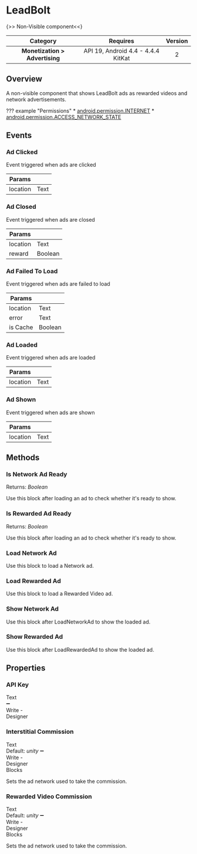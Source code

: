 # LeadBolt

{>> Non-Visible component<<}

| Category | Requires | Version |
|:--------:|:-------:|:--------:|
|**Monetization > Advertising**|<span class="chip chip-any">API 19, Android 4.4 - 4.4.4 KitKat</span>|<span class="chip chip-number">2</span>|

## Overview

A non-visible component that shows LeadBolt ads as rewarded videos and network advertisements.

??? example "Permissions"
    * [android.permission.INTERNET](https://developer.android.com/reference/android/Manifest.permission.html#INTERNET)
    * [android.permission.ACCESS_NETWORK_STATE](https://developer.android.com/reference/android/Manifest.permission.html#ACCESS_NETWORK_STATE)

## Events

### Ad Clicked

Event triggered when ads are clicked

<div class="block" ai2-block="event" not-rendered="true" value="%7B%22componentName%22:%20%22LeadBolt%22,%20%22name%22:%20%22Ad%20Clicked%22,%20%22param%22:%20%5B%22location%22%5D%7D"></div>

| Params | []() |
|--------|------|
|location|<span class="chip chip-text">Text</span>|

### Ad Closed

Event triggered when ads are closed

<div class="block" ai2-block="event" not-rendered="true" value="%7B%22componentName%22:%20%22LeadBolt%22,%20%22name%22:%20%22Ad%20Closed%22,%20%22param%22:%20%5B%22location%22,%20%22reward%22%5D%7D"></div>

| Params | []() |
|--------|------|
|location|<span class="chip chip-text">Text</span>|
|reward|<span class="chip chip-boolean">Boolean</span>|

### Ad Failed To Load

Event triggered when ads are failed to load

<div class="block" ai2-block="event" not-rendered="true" value="%7B%22componentName%22:%20%22LeadBolt%22,%20%22name%22:%20%22Ad%20Failed%20To%20Load%22,%20%22param%22:%20%5B%22location%22,%20%22error%22,%20%22is%20Cache%22%5D%7D"></div>

| Params | []() |
|--------|------|
|location|<span class="chip chip-text">Text</span>|
|error|<span class="chip chip-text">Text</span>|
|is Cache|<span class="chip chip-boolean">Boolean</span>|

### Ad Loaded

Event triggered when ads are loaded

<div class="block" ai2-block="event" not-rendered="true" value="%7B%22componentName%22:%20%22LeadBolt%22,%20%22name%22:%20%22Ad%20Loaded%22,%20%22param%22:%20%5B%22location%22%5D%7D"></div>

| Params | []() |
|--------|------|
|location|<span class="chip chip-text">Text</span>|

### Ad Shown

Event triggered when ads are shown

<div class="block" ai2-block="event" not-rendered="true" value="%7B%22componentName%22:%20%22LeadBolt%22,%20%22name%22:%20%22Ad%20Shown%22,%20%22param%22:%20%5B%22location%22%5D%7D"></div>

| Params | []() |
|--------|------|
|location|<span class="chip chip-text">Text</span>|

## Methods

### Is Network Ad Ready

<span class="chip chip-boolean">Returns: <i>Boolean</i></span>

Use this block after loading an ad to check whether it's ready to show.

<div class="block" ai2-block="method" not-rendered="true" value="%7B%22componentName%22:%20%22LeadBolt%22,%20%22name%22:%20%22Is%20Network%20Ad%20Ready%22,%20%22output%22:%20true,%20%22param%22:%20%5B%5D%7D"></div>

### Is Rewarded Ad Ready

<span class="chip chip-boolean">Returns: <i>Boolean</i></span>

Use this block after loading an ad to check whether it's ready to show.

<div class="block" ai2-block="method" not-rendered="true" value="%7B%22componentName%22:%20%22LeadBolt%22,%20%22name%22:%20%22Is%20Rewarded%20Ad%20Ready%22,%20%22output%22:%20true,%20%22param%22:%20%5B%5D%7D"></div>

### Load Network Ad

Use this block to load a Network ad.

<div class="block" ai2-block="method" not-rendered="true" value="%7B%22componentName%22:%20%22LeadBolt%22,%20%22name%22:%20%22Load%20Network%20Ad%22,%20%22output%22:%20false,%20%22param%22:%20%5B%5D%7D"></div>

### Load Rewarded Ad

Use this block to load a Rewarded Video ad.

<div class="block" ai2-block="method" not-rendered="true" value="%7B%22componentName%22:%20%22LeadBolt%22,%20%22name%22:%20%22Load%20Rewarded%20Ad%22,%20%22output%22:%20false,%20%22param%22:%20%5B%5D%7D"></div>

### Show Network Ad

Use this block after LoadNetworkAd to show the loaded ad.

<div class="block" ai2-block="method" not-rendered="true" value="%7B%22componentName%22:%20%22LeadBolt%22,%20%22name%22:%20%22Show%20Network%20Ad%22,%20%22output%22:%20false,%20%22param%22:%20%5B%5D%7D"></div>

### Show Rewarded Ad

Use this block after LoadRewardedAd to show the loaded ad.

<div class="block" ai2-block="method" not-rendered="true" value="%7B%22componentName%22:%20%22LeadBolt%22,%20%22name%22:%20%22Show%20Rewarded%20Ad%22,%20%22output%22:%20false,%20%22param%22:%20%5B%5D%7D"></div>

## Properties

### API Key

<span style="user-select: none; white-space:pre-wrap;"><span class="chip chip-text">Text</span> :heavy_minus_sign: <span class="chip chip-rw">Write</span>  - <span class="chip chip-bd">Designer</span></span>

### Interstitial Commission

<span style="user-select: none; white-space:pre-wrap;"><span class="chip chip-text">Text</span> <span class="chip chip-text">Default: <i>unity</i></span> :heavy_minus_sign: <span class="chip chip-rw">Write</span>  - <span class="chip chip-bd">Designer</span> <span class="chip chip-bd">Blocks</span></span>

Sets the ad network used to take the commission.

<div class="block" ai2-block="property" not-rendered="true" value="%7B%22componentName%22:%20%22LeadBolt%22,%20%22name%22:%20%22Interstitial%20Commission%22,%20%22getter%22:%20false%7D"></div>

### Rewarded Video Commission

<span style="user-select: none; white-space:pre-wrap;"><span class="chip chip-text">Text</span> <span class="chip chip-text">Default: <i>unity</i></span> :heavy_minus_sign: <span class="chip chip-rw">Write</span>  - <span class="chip chip-bd">Designer</span> <span class="chip chip-bd">Blocks</span></span>

Sets the ad network used to take the commission.

<div class="block" ai2-block="property" not-rendered="true" value="%7B%22componentName%22:%20%22LeadBolt%22,%20%22name%22:%20%22Rewarded%20Video%20Commission%22,%20%22getter%22:%20false%7D"></div>
